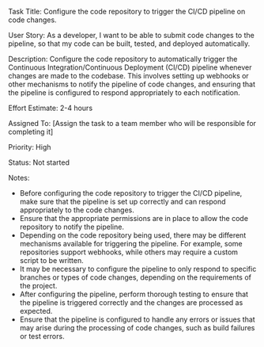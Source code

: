 Task Title: Configure the code repository to trigger the CI/CD pipeline on code changes.

User Story: As a developer, I want to be able to submit code changes to the pipeline, so that my code can be built, tested, and deployed automatically.

Description: Configure the code repository to automatically trigger the Continuous Integration/Continuous Deployment (CI/CD) pipeline whenever changes are made to the codebase. This involves setting up webhooks or other mechanisms to notify the pipeline of code changes, and ensuring that the pipeline is configured to respond appropriately to each notification.

Effort Estimate: 2-4 hours

Assigned To: [Assign the task to a team member who will be responsible for completing it]

Priority: High

Status: Not started

Notes:
* Before configuring the code repository to trigger the CI/CD pipeline, make sure that the pipeline is set up correctly and can respond appropriately to the code changes.
* Ensure that the appropriate permissions are in place to allow the code repository to notify the pipeline.
* Depending on the code repository being used, there may be different mechanisms available for triggering the pipeline. For example, some repositories support webhooks, while others may require a custom script to be written.
* It may be necessary to configure the pipeline to only respond to specific branches or types of code changes, depending on the requirements of the project.
* After configuring the pipeline, perform thorough testing to ensure that the pipeline is triggered correctly and the changes are processed as expected.
* Ensure that the pipeline is configured to handle any errors or issues that may arise during the processing of code changes, such as build failures or test errors.
